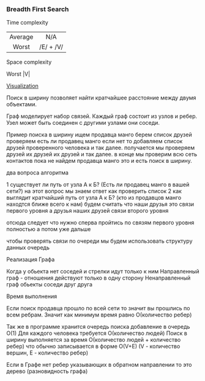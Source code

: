 
### Breadth First Search

Time complexity

|       |         |
|:---:  |    :---:|
|Average|      N/A|
|Worst  |/E/ + /V/|

Space complexity 

Worst |V|

[Visualization](https://www.cs.usfca.edu/~galles/visualization/BFS.html)

Поиск в ширину позволяет найти кратчайшее расстояние между двумя объектами.

Граф моделирует набор связей. Каждый граф состоит из узлов и ребер. Узел может быть
соединен с другими узлами они соседи.

Пример поиска в ширину ищем продавца манго 
берем список друзей проверяем есть ли продавец манго 
если нет то добавляем список друзей проверенного человека и так далее.
получается мы проверяем друзей их друзей их друзей и так далее.
в конце мы проверим всю сеть контактов пока не найдем продавца манго 
это и есть поиск в ширину.

два вопроса алгоритма

1 существует ли путь от узла А к Б? (Есть ли продавец манго в вашей сети?)
на этот вопрос мы знаем ответ как проверить список
2 как выглядит кратчайший путь от узла А к Б? (кто из продавцов манго находтся
ближе всего к нам)
 будем считать что наши друзья это связи первого уровня а друзья наших друзей 
связи второго уровня

отсюда следует что нужно сперва пройтись по связям первого уровня полностью а 
потом уже дальше

чтобы проверять связи по очереди мы будем использовать структуру данных очередь

Реализация Графа 

Когда у обьекта нет соседей и стрелки идут только к ним
Направленный граф - отношения действуют только в одну сторону
Ненаправленный граф обьекты соседи друг друга

Время выполнения 

Если поиск продавца прошло по всей сети то значит вы прошлись по
всем ребрам. Значит как минимум время равно O(количество ребер)

Так же в программе хранится очередь поиска добавление в очередь 
O(1) Для каждого человека требуется O(количество людей)
Поиск в ширину выполняется за время O(количество людей + количество ребер)
что обычно записывается в форме O(V+E) (V - количество вершин, 
E - количество ребер)

Если в Графе нет ребер указывающих в обратном направлении то это дерево (разновидность графа)

